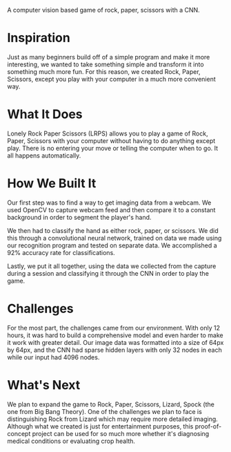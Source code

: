 A computer vision based game of rock, paper, scissors with a CNN.

# Inspiration

Just as many beginners build off of a simple program and make it more interesting, we wanted to take something simple and transform it into something much more fun. For this reason, we created Rock, Paper, Scissors, except you play with your computer in a much more convenient way. 

# What It Does

Lonely Rock Paper Scissors (LRPS) allows you to play a game of Rock, Paper, Scissors with your computer without having to do anything except play. There is no entering your move or telling the computer when to go. It all happens automatically.

# How We Built It

Our first step was to find a way to get imaging data from a webcam. We used OpenCV to capture webcam feed and then compare it to a constant background in order to segment the player's hand.

We then had to classify the hand as either rock, paper, or scissors. We did this through a convolutional neural network, trained on data we made using our recognition program and tested on separate data. We accomplished a 92% accuracy rate for classifications.

Lastly, we put it all together, using the data we collected from the capture during a session and classifying it through the CNN in order to play the game.

# Challenges

For the most part, the challenges came from our environment. With only 12 hours, it was hard to build a comprehensive model and even harder to make it work with greater detail. Our image data was formatted into a size of 64px by 64px, and the CNN had sparse hidden layers with only 32 nodes in each while our input had 4096 nodes.

# What's Next

We plan to expand the game to Rock, Paper, Scissors, Lizard, Spock (the one from Big Bang Theory). One of the challenges we plan to face is distinguishing Rock from Lizard which may require more detailed imaging. Although what we created is just for entertainment purposes, this proof-of-concept project can be used for so much more whether it's diagnosing medical conditions or evaluating crop health.
